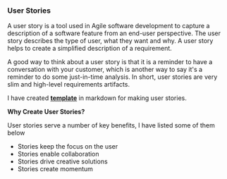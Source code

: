 ### User Stories

A user story is a tool used in Agile software development to capture a
description of a software feature from an end-user perspective. The user story
describes the type of user, what they want and why. A user story helps to create
a simplified description of a requirement.

A good way to think about a user story is that it is a reminder to have a
conversation with your customer, which is another way to say it's a reminder to
do some just-in-time analysis. In short, user stories are very slim and
high-level requirements artifacts.

I have created **[template](./TEMPLATE.md)** in markdown for making user
stories.

**Why Create User Stories?**

User stories serve a number of key benefits, I have listed some of them below

- Stories keep the focus on the user
- Stories enable collaboration
- Stories drive creative solutions
- Stories create momentum
